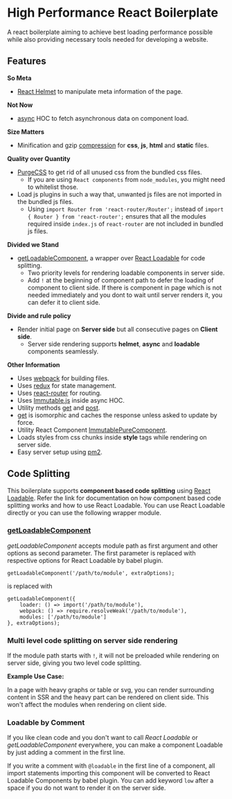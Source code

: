 # High Performance React Boilerplate

A react boilerplate aiming to achieve best loading performance possible while also providing necessary tools needed for developing a website.

Features
-
**So Meta**
- [React Helmet](https://github.com/nfl/react-helmet) to manipulate meta information of the page.

**Not Now**
- [async](https://github.com/avcs06/react-boilerplate/blob/master/app/lib/async.js) HOC to fetch asynchronous data on component load.


**Size Matters**
- Minification and gzip [compression](https://www.npmjs.com/package/compression) for **css**, **js**, **html** and **static** files.


**Quality over Quantity**
- [PurgeCSS](https://github.com/FullHuman/purgecss) to get rid of all unused css from the bundled css files.
  - If you are using `React components` from `node_modules`, you might need to whitelist those.
- Load js plugins in such a way that, unwanted js files are not imported in the bundled js files.
  - Using `import Router from 'react-router/Router';` instead of `import { Router } from 'react-router';` ensures that all the modules required inside `index.js` of `react-router` are not included in bundled js files.

**Divided we Stand**
- [getLoadableComponent](https://github.com/avcs06/react-boilerplate/blob/master/app/lib/getLoadableComponent.js), a wrapper over [React Loadable](https://github.com/jamiebuilds/react-loadable) for code splitting.
  - Two priority levels for rendering loadable components in server side.
  - Add `!` at the beginning of component path to defer the loading of component to client side. If there is component in page which is not needed immediately and you dont to wait until server renders it, you can defer it to client side.

**Divide and rule policy**
- Render initial page on **Server side** but all consecutive pages on **Client side**.
  - Server side rendering supports **helmet**, **async** and **loadable** components seamlessly.

**Other Information**
- Uses [webpack](https://webpack.js.org/) for building files.
- Uses [redux](https://redux.js.org/) for state management.
- Uses [react-router](https://github.com/ReactTraining/react-router) for routing.
- Uses [Immutable.js](https://facebook.github.io/immutable-js/) inside async HOC.
- Utility methods [get](https://github.com/avcs06/react-boilerplate/blob/master/common/get.js) and [post](https://github.com/avcs06/react-boilerplate/blob/master/common/post.js).
- [get](https://github.com/avcs06/react-boilerplate/blob/master/common/get.js) is isomorphic and caches the response unless asked to update by force.
- Utility React Component [ImmutablePureComponent](https://github.com/avcs06/react-boilerplate/blob/master/app/lib/ImmutablePureComponent.js).
- Loads styles from css chunks inside **style** tags while rendering on server side.
- Easy server setup using [pm2](https://www.npmjs.com/package/pm2).

Code Splitting
-
This boilerplate supports **component based code splitting** using [React Loadable](https://github.com/jamiebuilds/react-loadable). Refer the link for documentation on how component based code splitting works and how to use React Loadable. You can use React Loadable directly or you can use the following wrapper module.

### [getLoadableComponent](https://github.com/avcs06/react-boilerplate/blob/master/app/lib/getLoadableComponent.js)
*getLoadableComponent* accepts module path as first argument and other options as second parameter. The first parameter is replaced with respective options for React Loadable by babel plugin.
```
getLoadableComponent('/path/to/module', extraOptions);
```
is replaced with
```
getLoadableComponent({
    loader: () => import('/path/to/module'),
    webpack: () => require.resolveWeak('/path/to/module'),
    modules: ['/path/to/module']
}, extraOptions);
```

### Multi level code splitting on server side rendering
If the module path starts with `!`, it will not be preloaded while rendering on server side, giving you two level code splitting.


**Example Use Case:**

In a page with heavy graphs or table or svg, you can render surrounding content in SSR and the heavy part can be rendered on client side. This won't affect the modules when rendering on client side.

### Loadable by Comment
If you like clean code and you don't want to call _React Loadable_ or _getLoadableComponent_ everywhere, you can make a component Loadable by just adding a comment in the first line.

If you write a comment with `@loadable` in the first line of a component, all import statements importing this component will be converted to React Loadable Components by babel plugin. You can add keyword `low` after a space if you do not want to render it on the server side.
